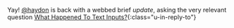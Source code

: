 ---
---

Yay! [@haydon](https://front-end.social/@heydon) is back with a webbed brief *update*, asking the very relevant question [What Happened To Text Inputs?](https://briefs.video/videos/what-happened-to-text-inputs/){:class="u-in-reply-to"}
